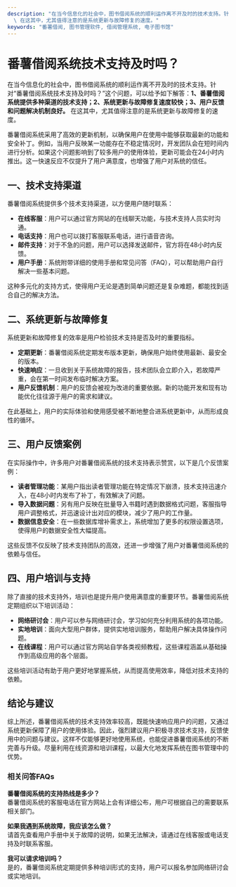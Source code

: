 ```yaml
---
description: "在当今信息化的社会中，图书借阅系统的顺利运作离不开及时的技术支持。针对“番薯借阅系统技术支持及时吗？”这个问题，可以给予如下解答：**1、番薯借阅系统提供多种渠道的技术支持；2、系统更新与故障修复速度较快；3、用户反馈和问题解决机制良好。**\
  \ 在这其中，尤其值得注意的是系统更新与故障修复的速度。"
keywords: "番薯借阅, 图书管理软件, 借阅管理系统, 电子图书馆"
---
```

# 番薯借阅系统技术支持及时吗？

在当今信息化的社会中，图书借阅系统的顺利运作离不开及时的技术支持。针对“番薯借阅系统技术支持及时吗？”这个问题，可以给予如下解答：**1、番薯借阅系统提供多种渠道的技术支持；2、系统更新与故障修复速度较快；3、用户反馈和问题解决机制良好。** 在这其中，尤其值得注意的是系统更新与故障修复的速度。

番薯借阅系统采用了高效的更新机制，以确保用户在使用中能够获取最新的功能和安全补丁。例如，当用户反映某一功能存在不稳定情况时，开发团队会在短时间内进行分析。如果这个问题影响到了较多用户的使用体验，更新可能会在24小时内推出。这一快速反应不仅提升了用户满意度，也增强了用户对系统的信任。

## **一、技术支持渠道**

番薯借阅系统提供多个技术支持渠道，以方便用户随时联系：

- **在线客服**：用户可以通过官方网站的在线聊天功能，与技术支持人员实时沟通。
- **电话支持**：用户也可以拨打客服联系电话，进行语音咨询。
- **邮件支持**：对于不急的问题，用户可以选择发送邮件，官方将在48小时内反馈。
- **用户手册**：系统附带详细的使用手册和常见问答（FAQ），可以帮助用户自行解决一些基本问题。

这种多元化的支持方式，使得用户无论是遇到简单问题还是复杂难题，都能找到适合自己的解决方法。

## **二、系统更新与故障修复**

系统更新和故障修复的效率是用户检验技术支持是否及时的重要指标。

- **定期更新**：番薯借阅系统定期发布版本更新，确保用户始终使用最新、最安全的版本。
- **快速响应**：一旦收到关于系统故障的报告，技术团队会立即介入，若故障严重，会在第一时间发布临时解决方案。
- **用户反馈机制**：用户的反馈会被视为改进的重要依据。新的功能开发和现有功能优化往往源于用户的需求和建议。

在此基础上，用户的实际体验和使用感受被不断地整合进系统更新中，从而形成良性的循环。

## **三、用户反馈案例**

在实际操作中，许多用户对番薯借阅系统的技术支持表示赞赏，以下是几个反馈案例：

- **读者管理功能**：某用户指出读者管理功能在特定情况下崩溃，技术支持迅速介入，在48小时内发布了补丁，有效解决了问题。
- **导入数据问题**：另有用户反映在批量导入书籍时遇到数据格式问题，客服指导用户调整格式，并迅速设计出对应的模块，减少了用户的工作量。
- **数据信息安全**：在一些数据库增补需求上，系统增加了更多的权限设置选项，使得用户的数据安全性大幅提高。

这些反馈不仅反映了技术支持团队的高效，还进一步增强了用户对番薯借阅系统的依赖与信任。

## **四、用户培训与支持**

除了直接的技术支持外，培训也是提升用户使用满意度的重要环节。番薯借阅系统定期组织以下培训活动：

- **网络研讨会**：用户可以参与网络研讨会，学习如何充分利用系统的各项功能。
- **实地培训**：面向大型用户群体，提供实地培训服务，帮助用户解决具体操作问题。
- **在线课程**：用户可以通过官方网站自学各类视频教程，这些课程涵盖从基础操作到高级应用的各个层面。

这些培训活动有助于用户更好地掌握系统，从而提高使用效率，降低对技术支持的依赖。

## **结论与建议**

综上所述，番薯借阅系统的技术支持效率较高，既能快速响应用户的问题，又通过系统更新保障了用户的使用体验。因此，强烈建议用户积极寻求技术支持，反馈使用中的问题与建议。这样不仅能够更好地使用系统，也能促进番薯借阅系统的不断完善与升级。尽量利用在线资源和培训课程，以最大化地发挥系统在图书管理中的优势。

### 相关问答FAQs

**番薯借阅系统的支持热线是多少？**  
番薯借阅系统的客服电话在官方网站上会有详细公布，用户可根据自己的需要联系相关部门。

**如果我遇到系统故障，我应该怎么做？**  
请首先查看用户手册中关于故障的说明，如果无法解决，请通过在线客服或电话支持及时联系客服。

**我可以请求培训吗？**  
是的，番薯借阅系统定期提供多种培训形式的支持，用户可以报名参加网络研讨会或实地培训。
